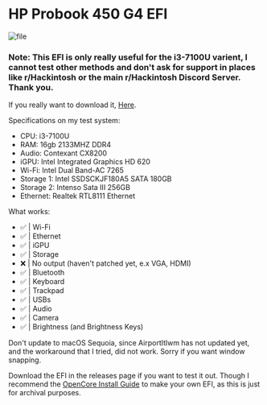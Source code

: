 # HP Probook 450 G4 EFI

![file](https://github.com/user-attachments/assets/713e4052-4a78-408c-a152-b47844e8b9d7)

### Note: This EFI is only really useful for the i3-7100U varient, I cannot test other methods and don't ask for support in places like r/Hackintosh or the main r/Hackintosh Discord Server. Thank you.

If you really want to download it, [Here](https://github.com/ducthoe/HP-Probook-450-G4-macOS-EFI/releases/tag/Release).

Specifications on my test system:

- CPU: i3-7100U
- RAM: 16gb 2133MHZ DDR4
- Audio: Contexant CX8200
- iGPU: Intel Integrated Graphics HD 620
- Wi-Fi: Intel Dual Band-AC 7265
- Storage 1: Intel SSDSCKJF180A5 SATA 180GB
- Storage 2: Intenso Sata III 256GB
- Ethernet: Realtek RTL8111 Ethernet

What works:

- ✅ | Wi-Fi
- ✅ | Ethernet
- ✅ | iGPU
- ✅ | Storage
- ❌ | No output (haven't patched yet, e.x VGA, HDMI)
- ✅ | Bluetooth
- ✅ | Keyboard
- ✅ | Trackpad
- ✅ | USBs
- ✅ | Audio
- ✅ | Camera
- ✅ | Brightness (and Brightness Keys)

Don't update to macOS Sequoia, since AirportItlwm has not updated yet, and the workaround that I tried, did not work. Sorry if you want window snapping.


Download the EFI in the releases page if you want to test it out. Though I recommend the [OpenCore Install Guide](https://dortania.github.io/OpenCore-Install-Guide/) to make your own EFI, as this is just for archival purposes.

